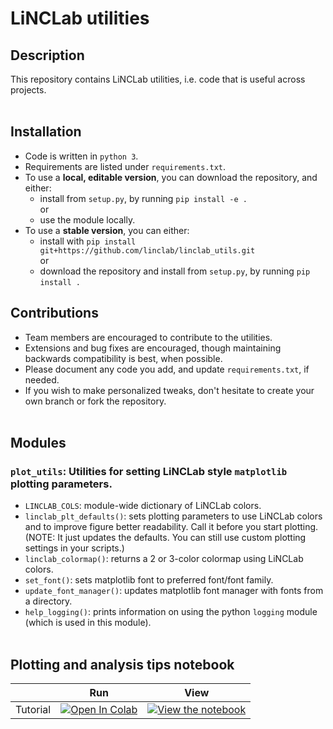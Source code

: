 # LiNCLab utilities

## Description
This repository contains LiNCLab utilities, i.e. code that is useful across projects.  
&nbsp;

## Installation
- Code is written in `python 3`.
- Requirements are listed under `requirements.txt`.  
- To use a **local, editable version**, you can download the repository, and either:
    - install from `setup.py`, by running `pip install -e .`  
    or
    - use the module locally.
- To use a **stable version**, you can either:
    - install with `pip install git+https://github.com/linclab/linclab_utils.git`  
    or
    - download the repository and install from `setup.py`, by running `pip install .`
&nbsp;


## Contributions
- Team members are encouraged to contribute to the utilities.  
- Extensions and bug fixes are encouraged, though maintaining backwards compatibility is best, when possible.
- Please document any code you add, and update `requirements.txt`, if needed.
- If you wish to make personalized tweaks, don't hesitate to create your own branch or fork the repository.  
&nbsp;


## Modules
### `plot_utils`: Utilities for setting LiNCLab style `matplotlib` plotting parameters.
- `LINCLAB_COLS`: module-wide dictionary of LiNCLab colors.
- `linclab_plt_defaults()`: sets plotting parameters to use LiNCLab colors and to improve figure better readability. Call it before you start plotting. (NOTE: It just updates the defaults. You can still use custom plotting settings in your scripts.)
 - `linclab_colormap()`: returns a 2 or 3-color colormap using LiNCLab colors.
 - `set_font()`: sets matplotlib font to preferred font/font family.
 - `update_font_manager()`: updates matplotlib font manager with fonts from a directory.
 - `help_logging()`: prints information on using the python `logging` module (which is used in this module).  
&nbsp;


 ## Plotting and analysis tips notebook
|   | Run | View |
| - | --- | ---- |
| Tutorial | [![Open In Colab](https://colab.research.google.com/assets/colab-badge.svg)](https://colab.research.google.com/github/linclab/linclab_utils/blob/main/plotting_tips.ipynb) | [![View the notebook](https://img.shields.io/badge/render-nbviewer-orange.svg)](https://nbviewer.jupyter.org/github/linclab/linclab_utils/blob/main/plotting_tips.ipynb?flush_cache=true) | 

